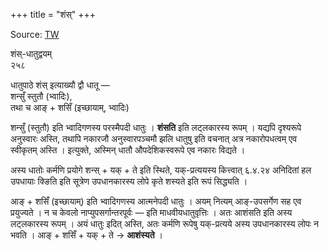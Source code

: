 +++
title = "शंस्"
+++

Source: [TW](https://ashtadhyayi.com/courses/bhaashaapaak3/)

शंस्-धातुद्वयम्  
२५८

धातुपाठे शंस् इत्याख्यौ द्वौ धातू —   
शन्सुँ स्तुतौ (भ्वादिः),  
तथा च आङ् + शसिँ (इच्छायाम्, भ्वादिः)

शन्सुँ (स्तुतौ) इति भ्वादिगणस्य परस्मैपदी धातुः । **शंसति** इति लट्लकारस्य रूपम् । यद्यपि दृश्यरूपे अनुस्वारः अस्ति, तथापि नकारजौ अनुस्वारपञ्चमौ झलि धातुषु इति वचनात् अत्र नकारोपधत्वम् एव स्वीकृतम् अस्ति । इत्युक्ते, अस्मिन् धातौ औपदेशिकस्वरूपे एव नकारः विद्यते ।  

अस्य धातोः कर्मणि प्रयोगे शन्स् + यक् + ते इति स्थिते, यक्-प्रत्ययस्य कित्त्वात् ६.४.२४ अनिदितां हल उपधायाः क्ङिति इति सूत्रेण उपधानकारस्य लोपे कृते शस्यते इति रूपं सिद्ध्यति ।

आङ् + शसिँ (इच्छायाम्) इति भ्वादिगणस्य आत्मनेपदी धातुः । अयम् नित्यम् आङ्-उपसर्गेण सह एव प्रयुज्यते । न  च केवलो नाप्युपसर्गान्तरपूर्वः — इति माधवीयधातुवृत्तिः । अतः आशंसति इति अस्य लट्लकारस्य रूपम् । अयं धातुः इदित् अस्ति, अतः कर्मणि रूपेषु यक्-प्रत्यये अस्य उपधानकारस्य लोपः न भवति । आङ् + शसिँ + यक् + ते → **आशंस्यते** ।

